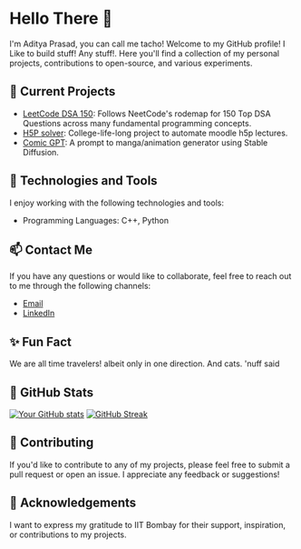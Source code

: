 
<!--
**AdityaPrasad275/AdityaPrasad275** is a ✨ _special_ ✨ repository because its `README.md` (this file) appears on your GitHub profile.

Here are some ideas to get you started:

- 🔭 I’m currently working on ...
- 🌱 I’m currently learning ...
- 👯 I’m looking to collaborate on ...
- 🤔 I’m looking for help with ...
- 💬 Ask me about ...
- 📫 How to reach me: ...
- 😄 Pronouns: ...
- ⚡ Fun fact: ...
-->
# Hello There 👋
I'm Aditya Prasad, you can call me tacho! Welcome to my GitHub profile! I Like to build stuff! Any stuff!. Here you'll find a collection of my personal projects, contributions to open-source, and various experiments.

## 🔭 Current Projects

- [LeetCode DSA 150](https://github.com/AdityaPrasad275/Leetcode_DSA): Follows NeetCode's rodemap for 150 Top DSA Questions across many fundamental programming concepts.
- [H5P solver](https://github.com/AdityaPrasad275/cl246-h5p-solver): College-life-long project to automate moodle h5p lectures.
- [Comic GPT](https://www.notion.so/ComicGPT-ec6d472d1e264ad9b74d6f08a03b429d): A prompt to manga/animation generator using Stable Diffusion.

## 🌱 Technologies and Tools

I enjoy working with the following technologies and tools:

- Programming Languages: C++, Python
## 📫 Contact Me

If you have any questions or would like to collaborate, feel free to reach out to me through the following channels:

- [Email](adityanprasad275@gmail.com)
- [LinkedIn](https://www.linkedin.com/in/adityanpd/) 

## ✨ Fun Fact

We are all time travelers! albeit only in one direction. And cats. 'nuff said


## 🌟 GitHub Stats

[![Your GitHub stats](https://github-readme-stats.vercel.app/api?username=AdityaPrasad275&show_icons=true&theme=radical)](https://github.com/AdityaPrasad275)
[![GitHub Streak](https://streak-stats.demolab.com?user=AdityaPrasad275&theme=dark&mode=weekly)](https://git.io/streak-stats)

## 🤝 Contributing

If you'd like to contribute to any of my projects, please feel free to submit a pull request or open an issue. I appreciate any feedback or suggestions!

## 🙏 Acknowledgements

I want to express my gratitude to IIT Bombay for their support, inspiration, or contributions to my projects.


